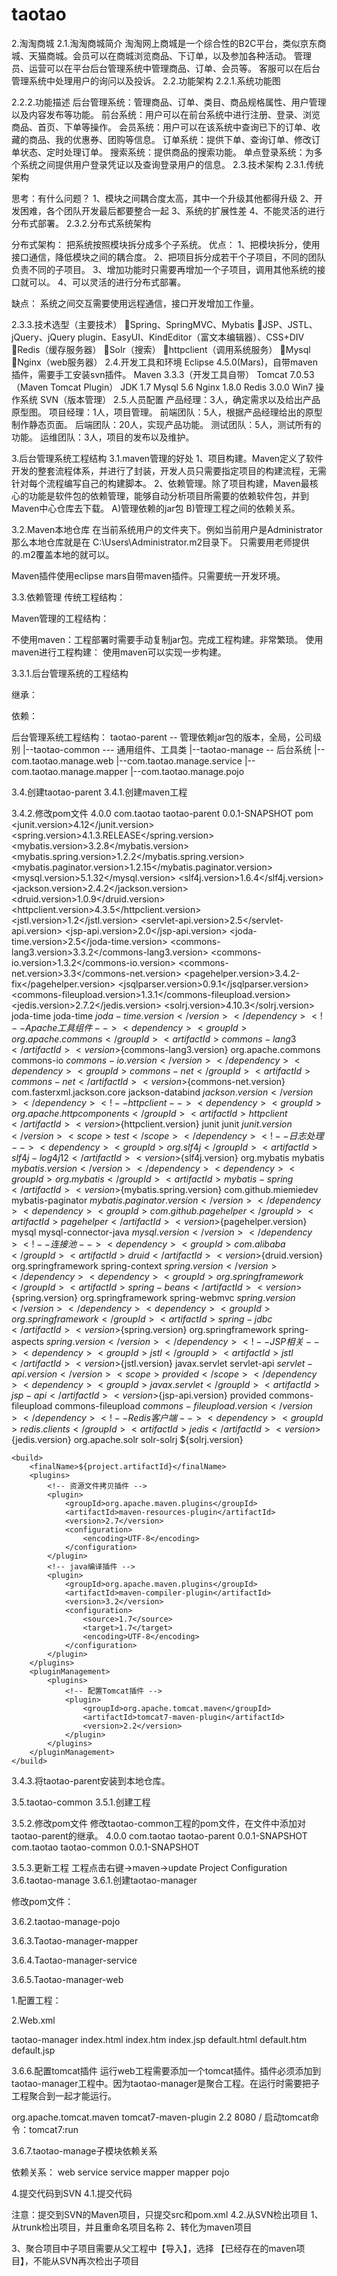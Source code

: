 # taotao
2.淘淘商城
2.1.淘淘商城简介
淘淘网上商城是一个综合性的B2C平台，类似京东商城、天猫商城。会员可以在商城浏览商品、下订单，以及参加各种活动。
管理员、运营可以在平台后台管理系统中管理商品、订单、会员等。
客服可以在后台管理系统中处理用户的询问以及投诉。
2.2.功能架构
2.2.1.系统功能图


2.2.2.功能描述
后台管理系统：管理商品、订单、类目、商品规格属性、用户管理以及内容发布等功能。
前台系统：用户可以在前台系统中进行注册、登录、浏览商品、首页、下单等操作。
会员系统：用户可以在该系统中查询已下的订单、收藏的商品、我的优惠券、团购等信息。
订单系统：提供下单、查询订单、修改订单状态、定时处理订单。
搜索系统：提供商品的搜索功能。
单点登录系统：为多个系统之间提供用户登录凭证以及查询登录用户的信息。
2.3.技术架构
2.3.1.传统架构


思考：有什么问题？
1、模块之间耦合度太高，其中一个升级其他都得升级
2、开发困难，各个团队开发最后都要整合一起
3、系统的扩展性差
4、不能灵活的进行分布式部署。
2.3.2.分布式系统架构


分布式架构：
把系统按照模块拆分成多个子系统。
优点：
1、把模块拆分，使用接口通信，降低模块之间的耦合度。
2、把项目拆分成若干个子项目，不同的团队负责不同的子项目。
3、增加功能时只需要再增加一个子项目，调用其他系统的接口就可以。
4、可以灵活的进行分布式部署。

缺点：
系统之间交互需要使用远程通信，接口开发增加工作量。

2.3.3.技术选型（主要技术）
Spring、SpringMVC、Mybatis
JSP、JSTL、jQuery、jQuery plugin、EasyUI、KindEditor（富文本编辑器）、CSS+DIV
Redis（缓存服务器）
Solr（搜索）
httpclient（调用系统服务）
Mysql
Nginx（web服务器）
2.4.开发工具和环境
Eclipse 4.5.0(Mars)，自带maven插件，需要手工安装svn插件。
Maven 3.3.3（开发工具自带）
Tomcat 7.0.53（Maven Tomcat Plugin）
JDK 1.7
Mysql 5.6
Nginx 1.8.0
Redis 3.0.0
Win7 操作系统
SVN（版本管理）
2.5.人员配置
产品经理：3人，确定需求以及给出产品原型图。
项目经理：1人，项目管理。
前端团队：5人，根据产品经理给出的原型制作静态页面。
后端团队：20人，实现产品功能。
测试团队：5人，测试所有的功能。
运维团队：3人，项目的发布以及维护。

3.后台管理系统工程结构
3.1.maven管理的好处
1、项目构建。Maven定义了软件开发的整套流程体系，并进行了封装，开发人员只需要指定项目的构建流程，无需针对每个流程编写自己的构建脚本。 
2、依赖管理。除了项目构建，Maven最核心的功能是软件包的依赖管理，能够自动分析项目所需要的依赖软件包，并到Maven中心仓库去下载。
A)管理依赖的jar包
B)管理工程之间的依赖关系。

3.2.Maven本地仓库
在当前系统用户的文件夹下。例如当前用户是Administrator那么本地仓库就是在
C:\Users\Administrator\.m2目录下。
只需要用老师提供的.m2覆盖本地的就可以。

Maven插件使用eclipse mars自带maven插件。只需要统一开发环境。





3.3.依赖管理
传统工程结构：

















Maven管理的工程结构：

不使用maven：工程部署时需要手动复制jar包。完成工程构建。非常繁琐。
使用maven进行工程构建：
使用maven可以实现一步构建。


3.3.1.后台管理系统的工程结构


































继承：

依赖：




后台管理系统工程结构：
taotao-parent -- 管理依赖jar包的版本，全局，公司级别
|--taotao-common  --- 通用组件、工具类
|--taotao-manage  -- 后台系统
  |--com.taotao.manage.web
  |--com.taotao.manage.service
  |--com.taotao.manage.mapper
  |--com.taotao.manage.pojo


3.4.创建taotao-parent
3.4.1.创建maven工程


3.4.2.修改pom文件
<project xmlns="http://maven.apache.org/POM/4.0.0" xmlns:xsi="http://www.w3.org/2001/XMLSchema-instance"
	xsi:schemaLocation="http://maven.apache.org/POM/4.0.0 http://maven.apache.org/xsd/maven-4.0.0.xsd">
	<modelVersion>4.0.0</modelVersion>
	<groupId>com.taotao</groupId>
	<artifactId>taotao-parent</artifactId>
	<version>0.0.1-SNAPSHOT</version>
	<packaging>pom</packaging>
	<!-- 集中定义依赖版本号 -->
	<properties>
		<junit.version>4.12</junit.version>
		<spring.version>4.1.3.RELEASE</spring.version>
		<mybatis.version>3.2.8</mybatis.version>
		<mybatis.spring.version>1.2.2</mybatis.spring.version>
		<mybatis.paginator.version>1.2.15</mybatis.paginator.version>
		<mysql.version>5.1.32</mysql.version>
		<slf4j.version>1.6.4</slf4j.version>
		<jackson.version>2.4.2</jackson.version>
		<druid.version>1.0.9</druid.version>
		<httpclient.version>4.3.5</httpclient.version>
		<jstl.version>1.2</jstl.version>
		<servlet-api.version>2.5</servlet-api.version>
		<jsp-api.version>2.0</jsp-api.version>
		<joda-time.version>2.5</joda-time.version>
		<commons-lang3.version>3.3.2</commons-lang3.version>
		<commons-io.version>1.3.2</commons-io.version>
		<commons-net.version>3.3</commons-net.version>
		<pagehelper.version>3.4.2-fix</pagehelper.version>
		<jsqlparser.version>0.9.1</jsqlparser.version>
		<commons-fileupload.version>1.3.1</commons-fileupload.version>
		<jedis.version>2.7.2</jedis.version>
		<solrj.version>4.10.3</solrj.version>
	</properties>
	<dependencyManagement>
		<dependencies>
			<!-- 时间操作组件 -->
			<dependency>
				<groupId>joda-time</groupId>
				<artifactId>joda-time</artifactId>
				<version>${joda-time.version}</version>
			</dependency>
			<!-- Apache工具组件 -->
			<dependency>
				<groupId>org.apache.commons</groupId>
				<artifactId>commons-lang3</artifactId>
				<version>${commons-lang3.version}</version>
			</dependency>
			<dependency>
				<groupId>org.apache.commons</groupId>
				<artifactId>commons-io</artifactId>
				<version>${commons-io.version}</version>
			</dependency>
			<dependency>
				<groupId>commons-net</groupId>
				<artifactId>commons-net</artifactId>
				<version>${commons-net.version}</version>
			</dependency>
			<!-- Jackson Json处理工具包 -->
			<dependency>
				<groupId>com.fasterxml.jackson.core</groupId>
				<artifactId>jackson-databind</artifactId>
				<version>${jackson.version}</version>
			</dependency>
			<!-- httpclient -->
			<dependency>
				<groupId>org.apache.httpcomponents</groupId>
				<artifactId>httpclient</artifactId>
				<version>${httpclient.version}</version>
			</dependency>
			<!-- 单元测试 -->
			<dependency>
				<groupId>junit</groupId>
				<artifactId>junit</artifactId>
				<version>${junit.version}</version>
				<scope>test</scope>
			</dependency>
			<!-- 日志处理 -->
			<dependency>
				<groupId>org.slf4j</groupId>
				<artifactId>slf4j-log4j12</artifactId>
				<version>${slf4j.version}</version>
			</dependency>
			<!-- Mybatis -->
			<dependency>
				<groupId>org.mybatis</groupId>
				<artifactId>mybatis</artifactId>
				<version>${mybatis.version}</version>
			</dependency>
			<dependency>
				<groupId>org.mybatis</groupId>
				<artifactId>mybatis-spring</artifactId>
				<version>${mybatis.spring.version}</version>
			</dependency>
			<dependency>
				<groupId>com.github.miemiedev</groupId>
				<artifactId>mybatis-paginator</artifactId>
				<version>${mybatis.paginator.version}</version>
			</dependency>
			<dependency>
				<groupId>com.github.pagehelper</groupId>
				<artifactId>pagehelper</artifactId>
				<version>${pagehelper.version}</version>
			</dependency>
			<!-- MySql -->
			<dependency>
				<groupId>mysql</groupId>
				<artifactId>mysql-connector-java</artifactId>
				<version>${mysql.version}</version>
			</dependency>
			<!-- 连接池 -->
			<dependency>
				<groupId>com.alibaba</groupId>
				<artifactId>druid</artifactId>
				<version>${druid.version}</version>
			</dependency>
			<!-- Spring -->
			<dependency>
				<groupId>org.springframework</groupId>
				<artifactId>spring-context</artifactId>
				<version>${spring.version}</version>
			</dependency>
			<dependency>
				<groupId>org.springframework</groupId>
				<artifactId>spring-beans</artifactId>
				<version>${spring.version}</version>
			</dependency>
			<dependency>
				<groupId>org.springframework</groupId>
				<artifactId>spring-webmvc</artifactId>
				<version>${spring.version}</version>
			</dependency>
			<dependency>
				<groupId>org.springframework</groupId>
				<artifactId>spring-jdbc</artifactId>
				<version>${spring.version}</version>
			</dependency>
			<dependency>
				<groupId>org.springframework</groupId>
				<artifactId>spring-aspects</artifactId>
				<version>${spring.version}</version>
			</dependency>
			<!-- JSP相关 -->
			<dependency>
				<groupId>jstl</groupId>
				<artifactId>jstl</artifactId>
				<version>${jstl.version}</version>
			</dependency>
			<dependency>
				<groupId>javax.servlet</groupId>
				<artifactId>servlet-api</artifactId>
				<version>${servlet-api.version}</version>
				<scope>provided</scope>
			</dependency>
			<dependency>
				<groupId>javax.servlet</groupId>
				<artifactId>jsp-api</artifactId>
				<version>${jsp-api.version}</version>
				<scope>provided</scope>
			</dependency>
			<!-- 文件上传组件 -->
			<dependency>
				<groupId>commons-fileupload</groupId>
				<artifactId>commons-fileupload</artifactId>
				<version>${commons-fileupload.version}</version>
			</dependency>
			<!-- Redis客户端 -->
			<dependency>
				<groupId>redis.clients</groupId>
				<artifactId>jedis</artifactId>
				<version>${jedis.version}</version>
			</dependency>
			<!-- solr客户端 -->
			<dependency>
				<groupId>org.apache.solr</groupId>
				<artifactId>solr-solrj</artifactId>
				<version>${solrj.version}</version>
			</dependency>
		</dependencies>
	</dependencyManagement>

	<build>
		<finalName>${project.artifactId}</finalName>
		<plugins>
			<!-- 资源文件拷贝插件 -->
			<plugin>
				<groupId>org.apache.maven.plugins</groupId>
				<artifactId>maven-resources-plugin</artifactId>
				<version>2.7</version>
				<configuration>
					<encoding>UTF-8</encoding>
				</configuration>
			</plugin>
			<!-- java编译插件 -->
			<plugin>
				<groupId>org.apache.maven.plugins</groupId>
				<artifactId>maven-compiler-plugin</artifactId>
				<version>3.2</version>
				<configuration>
					<source>1.7</source>
					<target>1.7</target>
					<encoding>UTF-8</encoding>
				</configuration>
			</plugin>
		</plugins>
		<pluginManagement>
			<plugins>
				<!-- 配置Tomcat插件 -->
				<plugin>
					<groupId>org.apache.tomcat.maven</groupId>
					<artifactId>tomcat7-maven-plugin</artifactId>
					<version>2.2</version>
				</plugin>
			</plugins>
		</pluginManagement>
	</build>
</project>

3.4.3.将taotao-parent安装到本地仓库。


3.5.taotao-common
3.5.1.创建工程

3.5.2.修改pom文件
修改taotao-common工程的pom文件，在文件中添加对taotao-parent的继承。
<project xmlns="http://maven.apache.org/POM/4.0.0" xmlns:xsi="http://www.w3.org/2001/XMLSchema-instance" xsi:schemaLocation="http://maven.apache.org/POM/4.0.0 http://maven.apache.org/xsd/maven-4.0.0.xsd">
  <modelVersion>4.0.0</modelVersion>
  <parent>
  	<groupId>com.taotao</groupId>
  	<artifactId>taotao-parent</artifactId>
  	<version>0.0.1-SNAPSHOT</version>
  </parent>
  <groupId>com.taotao</groupId>
  <artifactId>taotao-common</artifactId>
  <version>0.0.1-SNAPSHOT</version>
</project>

3.5.3.更新工程
工程点击右键→maven→update Project Configuration
3.6.taotao-manage
3.6.1.创建taotao-manager

修改pom文件：

3.6.2.taotao-manage-pojo



3.6.3.Taotao-manager-mapper

3.6.4.Taotao-manager-service

3.6.5.Taotao-manager-web


1.配置工程：



2.Web.xml
<?xml version="1.0" encoding="UTF-8"?>
<web-app xmlns:xsi="http://www.w3.org/2001/XMLSchema-instance"
	xmlns="http://java.sun.com/xml/ns/javaee" xmlns:web="http://java.sun.com/xml/ns/javaee/web-app_2_5.xsd"
	xsi:schemaLocation="http://java.sun.com/xml/ns/javaee http://java.sun.com/xml/ns/javaee/web-app_2_5.xsd"
	id="taotao" version="2.5">
	<display-name>taotao-manager</display-name>
	<welcome-file-list>
		<welcome-file>index.html</welcome-file>
		<welcome-file>index.htm</welcome-file>
		<welcome-file>index.jsp</welcome-file>
		<welcome-file>default.html</welcome-file>
		<welcome-file>default.htm</welcome-file>
		<welcome-file>default.jsp</welcome-file>
	</welcome-file-list>

</web-app>

3.6.6.配置tomcat插件
运行web工程需要添加一个tomcat插件。插件必须添加到taotao-manager工程中。因为taotao-manager是聚合工程。在运行时需要把子工程聚合到一起才能运行。

<build>
		<plugins>
			<!-- 配置Tomcat插件 -->
			<plugin>
				<groupId>org.apache.tomcat.maven</groupId>
				<artifactId>tomcat7-maven-plugin</artifactId>
				<version>2.2</version>
				<configuration>
					<port>8080</port>
					<path>/</path>
				</configuration>
			</plugin>
		</plugins>
	</build>
启动tomcat命令：tomcat7:run

3.6.7.taotao-manage子模块依赖关系


依赖关系：
web  service
service  mapper
mapper  pojo


4.提交代码到SVN
4.1.提交代码


注意：提交到SVN的Maven项目，只提交src和pom.xml
4.2.从SVN检出项目
1、从trunk检出项目，并且重命名项目名称
2、转化为maven项目


3、聚合项目中子项目需要从父工程中【导入】，选择 【已经存在的maven项目】，不能从SVN再次检出子项目

